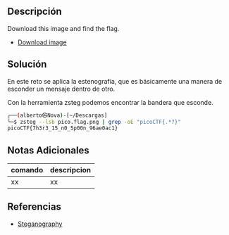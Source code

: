 ## Descripción
Download this image and find the flag.

-   [Download image](https://artifacts.picoctf.net/c/215/pico.flag.png)

## Solución
En este reto se aplica la estenografía, que es básicamente una manera de esconder un mensaje dentro de otro.

Con la herramienta zsteg podemos encontrar la bandera que esconde.

```bash
┌──(alberto㉿Nova)-[~/Descargas]
└─$ zsteg --lsb pico.flag.png | grep -oE "picoCTF{.*?}"
picoCTF{7h3r3_15_n0_5p00n_96ae0ac1}
```

## Notas Adicionales
|comando|descripcion|
|---|---|
|xx|xx|

## Referencias
- [Steganography](https://en.wikipedia.org/wiki/Steganography)
